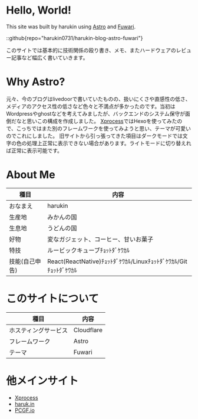 # Hello, World!

This site was built by harukin using [Astro](https://astro.build) and [Fuwari](https://github.com/saicaca/fuwari).

::github{repo="harukin0731/harukin-blog-astro-fuwari"}

このサイトでは基本的に技術関係の殴り書き、メモ、またハードウェアのレビュー記事など幅広く書いていきます。

# Why Astro?

元々、今のブログはlivedoorで書いていたものの、扱いにくさや直感性の低さ、メディアのアクセス性の低さなど色々と不満点が多かったのです。当初はWordpressやghostなどを考えてみましたが、バックエンドのシステム保守が面倒だなと思いこの構成を作成しました。 [Xprocess](https://xprocess.haruk.in)ではHexoを使ってみたので、こっちではまた別のフレームワークを使ってみようと思い、テーマが可愛いのでこれにしました。
旧サイトから引っ張ってきた項目はダークモードでは文字の色の処理上正常に表示できない場合があります。ライトモードに切り替えれば正常に表示可能です。

# About Me

| 種目           | 内容                                                    |
| -------------- | ------------------------------------------------------- |
| おなまえ       | harukin                                                 |
| 生産地         | みかんの国                                              |
| 生息地         | うどんの国                                              |
| 好物           | 変なガジェット、コーヒー、甘いお菓子                    |
| 特技           | ルービックキューブﾁｮｯﾄﾀﾞｹﾜｶﾙ                             |
| 技能(自己申告) | React(ReactNative)ﾁｮｯﾄﾀﾞｹﾜｶﾙ/Linuxﾁｮｯﾄﾀﾞｹﾜｶﾙ/Gitﾁｮｯﾄﾀﾞｹﾜｶﾙ |

# このサイトについて
| 種目                 | 内容       |
| -------------------- | ---------- |
| ホスティングサービス | Cloudflare |
| フレームワーク       | Astro      |
| テーマ               | Fuwari     |

# 他メインサイト
- [Xprocess](https://xprocess.haruk.in)
- [haruk.in](https://haruk.in)
- [PCGF.io](https://pcgf.io)